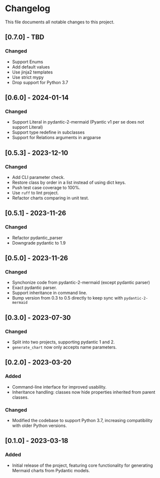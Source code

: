 # Changelog

This file documents all notable changes to this project.

## [0.7.0] - TBD
### Changed
- Support Enums
- Add default values
- Use jinja2 templates
- Use strict mypy
- Drop support for Python 3.7

## [0.6.0] - 2024-01-14

### Changed
- Support Literal in pydantic-2-mermaid (Pyantic v1 per se does not support Literal)
- Support type redefine in subclasses
- Support for Relations arguments in argparse

## [0.5.3] - 2023-12-10

### Changed
- Add CLI parameter check.
- Restore class by order in a list instead of using dict keys.
- Push test case coverage to 100%.
- Use `ruff` to lint project.
- Refactor charts comparing in unit test.

## [0.5.1] - 2023-11-26

### Changed
- Refactor pydantic_parser
- Downgrade pydantic to 1.9

## [0.5.0] - 2023-11-26

### Changed
- Synchonize code from pydantic-2-mermaid (except pydantic parser)
- Exact pydantic parser.
- Support inheritance in command line.
- Bump version from 0.3 to 0.5 directly to keep sync with `pydantic-2-mermaid`

## [0.3.0] - 2023-07-30

### Changed
- Split into two projects, supporting pydantic 1 and 2.
- `generate_chart` now only accepts name parameters.

## [0.2.0] - 2023-03-20

### Added
- Command-line interface for improved usability.
- Inheritance handling: classes now hide properties inherited from parent classes.

### Changed
- Modified the codebase to support Python 3.7, increasing compatibility with older Python versions.

## [0.1.0] - 2023-03-18

### Added
- Initial release of the project, featuring core functionality for generating Mermaid charts from Pydantic models.
